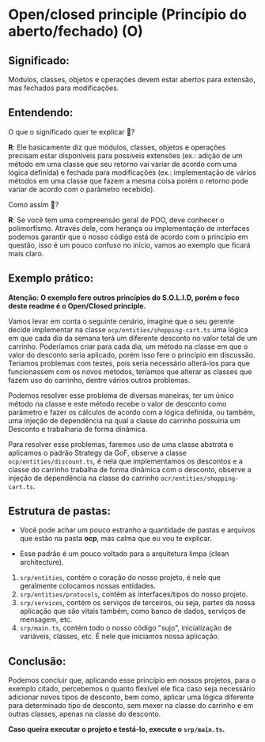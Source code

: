 # Open/closed principle (Princípio do aberto/fechado) (O)

## Significado:
Módulos, classes, objetos e operações devem estar abertos para extensão, mas fechados para modificações.

## Entendendo:
O que o significado quer te explicar 🤔?

**R**: Ele basicamente diz que módulos, classes, objetos e operações precisam estar disponíveis para possíveis extensões (ex.: adição de um método em uma classe que seu retorno vai variar de acordo com uma lógica definida) e fechada para modificações (ex.: implementação de vários métodos em uma classe que fazem a mesma coisa porém o retorno pode variar de acordo com o parâmetro recebido).

Como assim 🤯?

**R**: Se você tem uma compreensão geral de POO, deve conhecer o polimorfismo. Através dele, com herança ou implementação de interfaces podemos garantir que o nosso código está de acordo com o princípio em questão, isso é um pouco confuso no início, vamos ao exemplo que ficará mais claro.


## Exemplo prático:
**Atenção: O exemplo fere outros princípios do S.O.L.I.D, porém o foco deste readme é o Open/Closed principle.**

Vamos levar em conta o seguinte cenário, imagine que o seu gerente decide implementar na classe `ocp/entities/shopping-cart.ts` uma lógica em que cada dia da semana terá um diferente desconto no valor total de um carrinho. Poderíamos criar para cada dia, um método na classe em que o valor do desconto seria aplicado, porém isso fere o princípio em discussão. Teriamos problemas com testes, pois seria necessário alterá-los para que funcionassem com os novos métodos, teríamos que alterar as classes que fazem uso do carrinho, dentre vários outros problemas.

Podemos resolver esse problema de diversas maneiras, ter um único método na classe e este método recebe o valor de desconto como parâmetro e fazer os cálculos de acordo com a lógica definida, ou também, uma injeção de dependência na qual a classe do carrinho possuiria um Desconto e trabalharia de forma dinâmica.

Para resolver esse problemas, faremos uso de uma classe abstrata e aplicamos o padrão Strategy da GoF, observe a classe `ocp/entities/discount.ts`, é nela que implementamos os descontos e a classe do carrinho trabalha de forma dinâmica com o desconto, observe a injeção de dependência na classe do carrinho `ocr/entities/shopping-cart.ts`.


## Estrutura de pastas:

- Você pode achar um pouco estranho a quantidade de pastas e arquivos que estão na pasta **ocp**, mas calma que eu vou te explicar.

- Esse padrão é um pouco voltado para a arquitetura limpa (clean architecture).

1. `srp/entities`, contém o coração do nosso projeto, é nele que geralmente colocamos nossas entidades.
2. `srp/entities/protocols`, contém as interfaces/tipos do nosso projeto.
3. `srp/services`, contém os serviços de terceiros, ou seja, partes da nossa aplicação que são vitais também, como banco de dados, serviços de mensagem, etc.
4. `srp/main.ts`, contém todo o nosso código "sujo", inicialização de variáveis, classes, etc. É nele que iniciamos nossa aplicação.


## Conclusão:
Podemos concluir que, aplicando esse princípio em nossos projetos, para o exemplo citado, percebemos o quanto flexível ele fica caso seja necessário adicionar novos tipos de desconto, bem como, aplicar uma lógica diferente para determinado tipo de desconto, sem mexer na classe do carrinho e em outras classes, apenas na classe do desconto.

**Caso queira executar o projeto e testá-lo, execute o `srp/main.ts`.**
